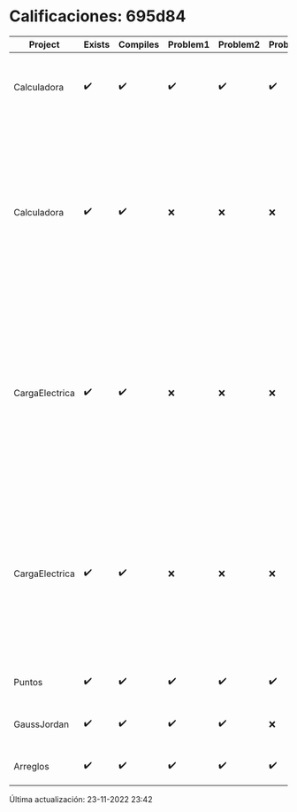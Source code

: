 # Calificaciones: 695d84
|Project|Exists|Compiles|Problem1|Problem2|Problem3|Extra|CommitHash|CommitDate|CheckDate|Comments|DueDate|Grade|
|-|-|-|-|-|-|-|-|-|-|-|-|-|
|Calculadora|✔️|✔️|✔️|✔️|✔️|❌|59576d555afb8aa43f4f515da2b02d5c7c430979|28-09-2022 21:01:59|28-09-2022 21:02:32|No sale con código diferente de cero con división entre cero|28-09-2022 21:00:00|10.0|
|Calculadora|✔️|✔️|❌|❌|❌|❌|80d88a6cea415f58e7c4263169dea62bbd4e8bbc|28-09-2022 19:33:36|28-09-2022 20:01:29|Revisa la operación suma-No implementaste operaciones con números flotantes-Revisa la operación división-No sale con código diferente de cero con división entre cero|28-09-2022 21:00:00|6.0|
|CargaElectrica|✔️|✔️|❌|❌|❌|❌|e4e07e61a2af297ff42bd0708d271fd836c8893a|23-11-2022 22:40:16|23-11-2022 23:40:59|No calcula correctamente la carga de la molécula-No calcula correctamente la carga de la molécula-No calcula correctamente la carga de la molécula-No calcula correctamente la carga de la molécula|23-11-2022 21:00:00|6.0|
|CargaElectrica|✔️|✔️|❌|❌|❌|❌|bded3700954b2994a506c4075a29332528159eac|23-11-2022 19:44:58|23-11-2022 20:17:07|No calcula correctamente la carga de la molécula-No calcula correctamente la carga de la molécula-No calcula correctamente la carga de la molécula-No calcula correctamente la carga de la molécula|23-11-2022 21:00:00|6.0|
|Puntos|✔️|✔️|✔️|✔️|✔️|✔️|2538de38a699541ebc51ad15b5ee4e31d747d538|13-11-2022 17:36:34|14-11-2022 10:25:33|¡Excelente trabajo!|13-11-2022 21:00:00|10.0|
|GaussJordan|✔️|✔️|✔️|✔️|❌|✔️|1b989f085ac9653542d4b6a178a90ca8b5b34fe4|12-10-2022 19:23:41|12-10-2022 20:17:07|No avisa al usuario que el sistema no tiene solución|12-10-2022 21:00:00|10.0|
|Arreglos|✔️|✔️|✔️|✔️|✔️|✔️|c728265c94c6ce85ed6dccca10832ff7b849b461|05-10-2022 19:04:43|05-10-2022 19:56:18|¡Excelente trabajo!|05-10-2022 21:00:00|10.0|

Última actualización: 23-11-2022 23:42